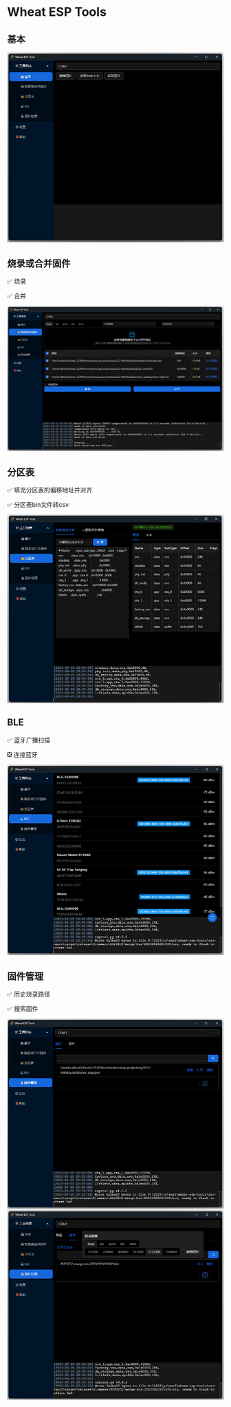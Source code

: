 # Wheat ESP Tools


## 基本
![](images/1.png)

## 烧录或合并固件
✅ 烧录

✅ 合并

![](images/2.png)

## 分区表
✅ 填充分区表的偏移地址并对齐

✅ 分区表bin文件转csv

![](images/3.png)

## BLE
✅ 蓝牙广播扫描

❎ 连接蓝牙

![](images/4.png)

## 固件管理
✅ 历史烧录路径

✅ 搜索固件

![](images/5-1.png)
![](images/5-2.png)